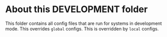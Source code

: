 # About this DEVELOPMENT folder

This folder contains all config files that are run for systems in development mode.
This overrides `global` configs.
This is overridden by `local` configs.
